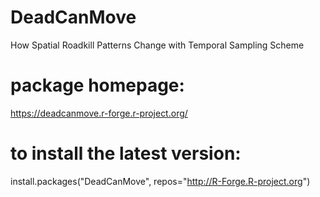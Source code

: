 # DeadCanMove
How Spatial Roadkill Patterns Change with Temporal Sampling Scheme

# package homepage:
https://deadcanmove.r-forge.r-project.org/

# to install the latest version:
install.packages("DeadCanMove", repos="http://R-Forge.R-project.org")
